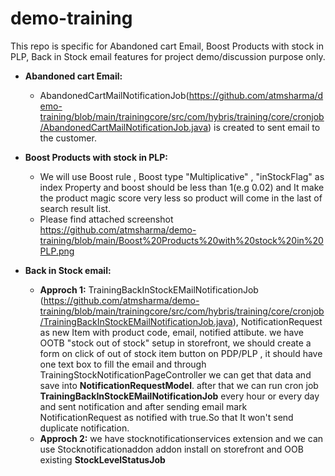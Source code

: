 # demo-training
 This repo is specific for Abandoned cart Email, Boost Products with stock in PLP, Back in Stock email features for project demo/discussion purpose only.
 
 * **Abandoned cart Email:**
    * AbandonedCartMailNotificationJob(https://github.com/atmsharma/demo-training/blob/main/trainingcore/src/com/hybris/training/core/cronjob/AbandonedCartMailNotificationJob.java) is created to sent email to the customer.
    
* **Boost Products with stock in PLP:**
    * We will use Boost rule , Boost type "Multiplicative" , "inStockFlag" as index Property and boost should be less than 1(e.g 0.02) and It make the product magic score very less so product will come in the last of search result list.
    * Please find attached screenshot https://github.com/atmsharma/demo-training/blob/main/Boost%20Products%20with%20stock%20in%20PLP.png

* **Back in Stock email:**
    * **Approch 1:** TrainingBackInStockEMailNotificationJob (https://github.com/atmsharma/demo-training/blob/main/trainingcore/src/com/hybris/training/core/cronjob/TrainingBackInStockEMailNotificationJob.java), NotificationRequest as new Item with product code, email, notified attibute.
     we have OOTB "stock out of stock" setup in storefront, we should create a form on click of out of stock item button on PDP/PLP , it should have one text box to fill the email and through TrainingStockNotificationPageController we can get that data and save into **NotificationRequestModel**. after that we can run cron job **TrainingBackInStockEMailNotificationJob** every hour or every day and sent notification and after sending email mark NotificationRequest as notified with true.So that It won't send duplicate notification.
    * **Approch 2:** we have stocknotificationservices extension and we can use Stocknotificationaddon addon install on storefront and OOB existing **StockLevelStatusJob**


